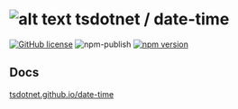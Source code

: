 # ![alt text](https://avatars1.githubusercontent.com/u/64487547?s=30 "tsdotnet") tsdotnet / date-time

[![GitHub license](https://img.shields.io/badge/license-MIT-blue.svg?style=flat-square)](https://github.com/tsdotnet/date-time/blob/master/LICENSE)
![npm-publish](https://github.com/tsdotnet/date-time/workflows/npm-publish/badge.svg)
[![npm version](https://img.shields.io/npm/v/@tsdotnet/date-time.svg?style=flat-square)](https://www.npmjs.com/package/@tsdotnet/date-time)



## Docs

[tsdotnet.github.io/date-time](https://tsdotnet.github.io/date-time/modules/date_time.html)
